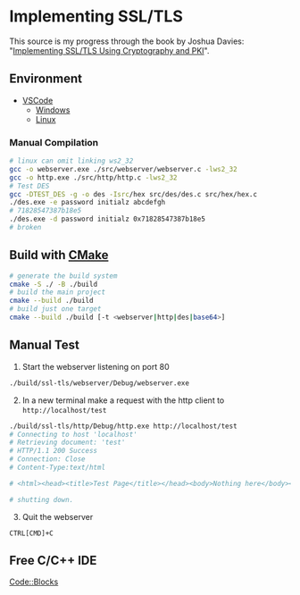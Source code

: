# Implementing SSL/TLS
This source is my progress through the book by Joshua Davies: "[Implementing SSL/TLS Using Cryptography and PKI](https://onlinelibrary.wiley.com/doi/book/10.1002/9781118255797)".

## Environment
- [VSCode](https://code.visualstudio.com/download)
  - [Windows](https://code.visualstudio.com/docs/cpp/config-mingw)
  - [Linux](https://code.visualstudio.com/docs/cpp/config-linux)
### Manual Compilation
```bash
# linux can omit linking ws2_32
gcc -o webserver.exe ./src/webserver/webserver.c -lws2_32
gcc -o http.exe ./src/http/http.c -lws2_32
# Test DES
gcc -DTEST_DES -g -o des -Isrc/hex src/des/des.c src/hex/hex.c
./des.exe -e password initialz abcdefgh
# 71828547387b18e5
./des.exe -d password initialz 0x71828547387b18e5
# broken
```

## Build with [CMake](https://cmake.org/download/)
```bash
# generate the build system
cmake -S ./ -B ./build
# build the main project
cmake --build ./build
# build just one target
cmake --build ./build [-t <webserver|http|des|base64>]
```
## Manual Test
1. Start the webserver listening on port 80
```bash
./build/ssl-tls/webserver/Debug/webserver.exe
```
2. In a new terminal make a request with the http client to `http://localhost/test`
```bash
./build/ssl-tls/http/Debug/http.exe http://localhost/test
# Connecting to host 'localhost'
# Retrieving document: 'test'
# HTTP/1.1 200 Success
# Connection: Close
# Content-Type:text/html

# <html><head><title>Test Page</title></head><body>Nothing here</body></html>

# shutting down.
```
3. Quit the webserver
```
CTRL[CMD]+C
```
## Free C/C++ IDE
[Code::Blocks](https://www.codeblocks.org/)